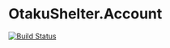 # OtakuShelter.Account
[![Build Status](https://travis-ci.com/otaku-shelter-team/OtakuShelter.Account.svg?branch=master)](https://travis-ci.com/otaku-shelter-team/OtakuShelter.Account)
